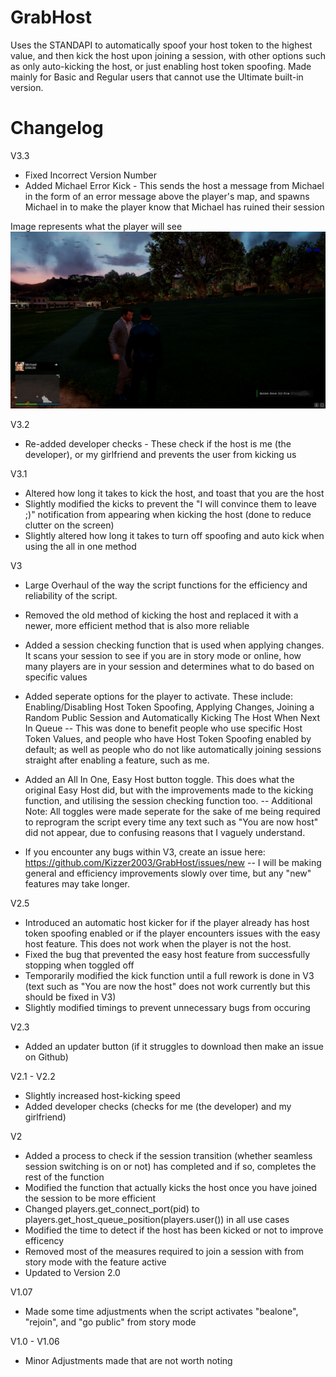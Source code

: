 # GrabHost

Uses the STANDAPI to automatically spoof your host token to the highest value, and then kick the host upon joining a session, with other options such as only auto-kicking the host, or just enabling host token spoofing. Made mainly for Basic and Regular users that cannot use the Ultimate built-in version.


# Changelog 
V3.3
- Fixed Incorrect Version Number
- Added Michael Error Kick - This sends the host a message from Michael in the form of an error message above the player's map, and spawns Michael in to make the player know that Michael has ruined their session

Image represents what the player will see
![Image of GTA Character on Golf Course with a Michael Error](image.png)

V3.2
- Re-added developer checks - These check if the host is me (the developer), or my girlfriend and prevents the user from kicking us

V3.1
- Altered how long it takes to kick the host, and toast that you are the host
- Slightly modified the kicks to prevent the "I will convince them to leave ;)" notification from appearing when kicking the host (done to reduce clutter on the screen)
- Slightly altered how long it takes to turn off spoofing and auto kick when using the all in one method

V3
- Large Overhaul of the way the script functions for the efficiency and reliability of the script.

- Removed the old method of kicking the host and replaced it with a newer, more efficient method that is also more reliable

- Added a session checking function that is used when applying changes. It scans your session to see if you are in story mode or online, how many players are in your session and determines what to do based on specific values

- Added seperate options for the player to activate. These include: Enabling/Disabling Host Token Spoofing, Applying Changes, Joining a Random Public Session and Automatically Kicking The Host When Next In Queue -- This was done to benefit people who use specific Host Token Values, and people who have Host Token Spoofing enabled by default; as well as people who do not like automatically joining sessions straight after enabling a feature, such as me. 

- Added an All In One, Easy Host button toggle. This does what the original Easy Host did, but with the improvements made to the kicking function, and utilising the session checking function too. -- Additional Note: All toggles were made seperate for the sake of me being required to reprogram the script every time any text such as "You are now host" did not appear, due to confusing reasons that I vaguely understand.

- If you encounter any bugs within V3, create an issue here: https://github.com/Kizzer2003/GrabHost/issues/new -- I will be making general and efficiency improvements slowly over time, but any "new" features may take longer.


V2.5
- Introduced an automatic host kicker for if the player already has host token spoofing enabled or if the player encounters issues with the easy host feature. This does not work when the player is not the host.
- Fixed the bug that prevented the easy host feature from successfully stopping when toggled off
- Temporarily modified the kick function until a full rework is done in V3 (text such as "You are now the host" does not work currently but this should be fixed in V3)
- Slightly modified timings to prevent unnecessary bugs from occuring

V2.3
- Added an updater button (if it struggles to download then make an issue on Github)

V2.1 - V2.2
- Slightly increased host-kicking speed
- Added developer checks (checks for me (the developer) and my girlfriend)

V2
- Added a process to check if the session transition (whether seamless session switching is on or not) has completed and if so, completes the rest of the function
- Modified the function that actually kicks the host once you have joined the session to be more efficient
- Changed players.get_connect_port(pid) to players.get_host_queue_position(players.user()) in all use cases
- Modified the time to detect if the host has been kicked or not to improve efficency
- Removed most of the measures required to join a session with from story mode with the feature active
- Updated to Version 2.0

V1.07
- Made some time adjustments when the script activates "bealone", "rejoin", and "go public" from story mode

V1.0 - V1.06
- Minor Adjustments made that are not worth noting
